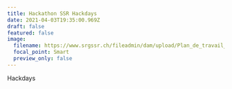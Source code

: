 ```yaml
---
title: Hackathon SSR Hackdays
date: 2021-04-03T19:35:00.969Z
draft: false
featured: false
image:
  filename: https://www.srgssr.ch/fileadmin/dam/upload/Plan_de_travail_5%402x.png
  focal_point: Smart
  preview_only: false
---
```

Hackdays
